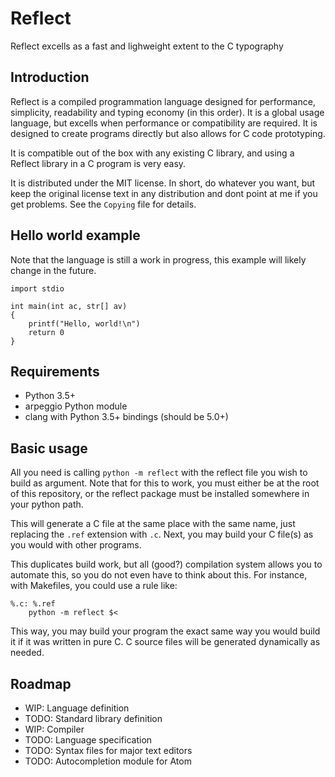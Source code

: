 # Reflect
Reflect excells as a fast and lighweight extent to the C typography

## Introduction

Reflect is a compiled programmation language designed for performance, simplicity, readability and
typing economy (in this order). It is a global usage language, but excells when performance or
compatibility are required. It is designed to create programs directly but also allows for C code
prototyping.

It is compatible out of the box with any existing C library, and using a Reflect library in a C
program is very easy.

It is distributed under the MIT license. In short, do whatever you want, but keep the original
license text in any distribution and dont point at me if you get problems. See the `Copying` file
for details.

## Hello world example

Note that the language is still a work in progress, this example will likely change in the future.

    import stdio

    int main(int ac, str[] av)
    {
        printf("Hello, world!\n")
        return 0
    }

## Requirements

* Python 3.5+
* arpeggio Python module
* clang with Python 3.5+ bindings (should be 5.0+)

## Basic usage

All you need is calling `python -m reflect` with the reflect file you wish to build as argument.
Note that for this to work, you must either be at the root of this repository, or the reflect
package must be installed somewhere in your python path.

This will generate a C file at the same place with the same name, just replacing the `.ref`
extension with `.c`. Next, you may build your C file(s) as you would with other programs.

This duplicates build work, but all (good?) compilation system allows you to automate this, so you
do not even have to think about this. For instance, with Makefiles, you could use a rule like:

    %.c: %.ref
        python -m reflect $<

This way, you may build your program the exact same way you would build it if it was written in pure
C. C source files will be generated dynamically as needed.

## Roadmap

* WIP: Language definition
* TODO: Standard library definition
* WIP: Compiler
* TODO: Language specification
* TODO: Syntax files for major text editors
* TODO: Autocompletion module for Atom
